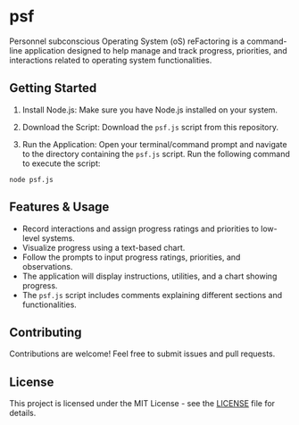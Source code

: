 # psf
Personnel subconscious Operating System (oS) reFactoring is a command-line application designed to help manage and track progress, priorities, and interactions related to operating system functionalities.

## Getting Started

1. Install Node.js: Make sure you have Node.js installed on your system.

2. Download the Script: Download the `psf.js` script from this repository.

3. Run the Application: Open your terminal/command prompt and navigate to the directory containing the `psf.js` script. Run the following command to execute the script:

  ```shell
  node psf.js
  ```

## Features & Usage

- Record interactions and assign progress ratings and priorities to low-level systems.
- Visualize progress using a text-based chart.
- Follow the prompts to input progress ratings, priorities, and observations.
- The application will display instructions, utilities, and a chart showing progress.
- The `psf.js` script includes comments explaining different sections and functionalities.

## Contributing

Contributions are welcome! Feel free to submit issues and pull requests.

## License

This project is licensed under the MIT License - see the [LICENSE](LICENSE) file for details.
